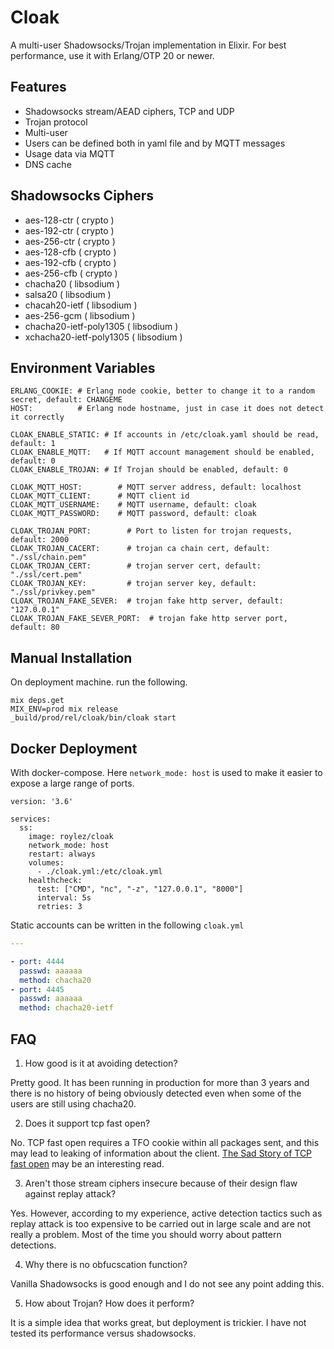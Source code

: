 # Cloak

A multi-user Shadowsocks/Trojan implementation in Elixir. For best performance, use it with Erlang/OTP 20 or newer.

## Features

* Shadowsocks stream/AEAD ciphers, TCP and UDP
* Trojan protocol
* Multi-user
* Users can be defined both in yaml file and by MQTT messages
* Usage data via MQTT
* DNS cache

## Shadowsocks Ciphers

* aes-128-ctr ( crypto )
* aes-192-ctr ( crypto )
* aes-256-ctr ( crypto )
* aes-128-cfb ( crypto )
* aes-192-cfb ( crypto )
* aes-256-cfb ( crypto )
* chacha20 ( libsodium )
* salsa20 ( libsodium )
* chacah20-ietf ( libsodium )
* aes-256-gcm ( libsodium )
* chacha20-ietf-poly1305 ( libsodium )
* xchacha20-ietf-poly1305 ( libsodium )

## Environment Variables

```
ERLANG_COOKIE: # Erlang node cookie, better to change it to a random secret, default: CHANGEME
HOST:          # Erlang node hostname, just in case it does not detect it correctly   

CLOAK_ENABLE_STATIC: # If accounts in /etc/cloak.yaml should be read, default: 1
CLOAK_ENABLE_MQTT:   # If MQTT account management should be enabled, default: 0
CLOAK_ENABLE_TROJAN: # If Trojan should be enabled, default: 0

CLOAK_MQTT_HOST:        # MQTT server address, default: localhost
CLOAK_MQTT_CLIENT:      # MQTT client id
CLOAK_MQTT_USERNAME:    # MQTT username, default: cloak
CLOAK_MQTT_PASSWORD:    # MQTT password, default: cloak

CLOAK_TROJAN_PORT:        # Port to listen for trojan requests, default: 2000
CLOAK_TROJAN_CACERT:      # trojan ca chain cert, default: "./ssl/chain.pem"
CLOAK_TROJAN_CERT:        # trojan server cert, default: "./ssl/cert.pem"
CLOAK_TROJAN_KEY:         # trojan server key, default: "./ssl/privkey.pem"
CLOAK_TROJAN_FAKE_SEVER:  # trojan fake http server, default: "127.0.0.1"
CLOAK_TROJAN_FAKE_SEVER_PORT:  # trojan fake http server port, default: 80
```

## Manual Installation

On deployment machine. run the following.

    mix deps.get
    MIX_ENV=prod mix release
    _build/prod/rel/cloak/bin/cloak start

## Docker Deployment

With docker-compose. Here `network_mode: host` is used to make it easier to expose a large range of ports.

```
version: '3.6'

services:
  ss:
    image: roylez/cloak
    network_mode: host
    restart: always
    volumes:
      - ./cloak.yml:/etc/cloak.yml
    healthcheck:
      test: ["CMD", "nc", "-z", "127.0.0.1", "8000"]
      interval: 5s
      retries: 3
```

Static accounts can be written in the following `cloak.yml`

``` yaml
---

- port: 4444
  passwd: aaaaaa
  method: chacha20
- port: 4445
  passwd: aaaaaa
  method: chacha20-ietf
```

## FAQ

1. How good is it at avoiding detection?

Pretty good. It has been running in production for more than 3 years and there is no history of being obviously detected even when some of the users are still using chacha20.

2. Does it support tcp fast open?

No. TCP fast open requires a TFO cookie within all packages sent, and this may lead to leaking of information about the client. [The Sad Story of TCP fast open][1] may be an interesting read.

3. Aren't those stream ciphers insecure because of their design flaw against replay attack?

Yes. However, according to my experience, active detection tactics such as replay attack is too expensive to be carried out in large scale and are not really a problem. Most of the time you should worry about
pattern detections.

4. Why there is no obfucscation function?

Vanilla Shadowsocks is good enough and I do not see any point adding this.

5. How about Trojan? How does it perform?

It is a simple idea that works great, but deployment is trickier. I have not tested its performance versus shadowsocks.

[1]: https://squeeze.isobar.com/2019/04/11/the-sad-story-of-tcp-fast-open/
